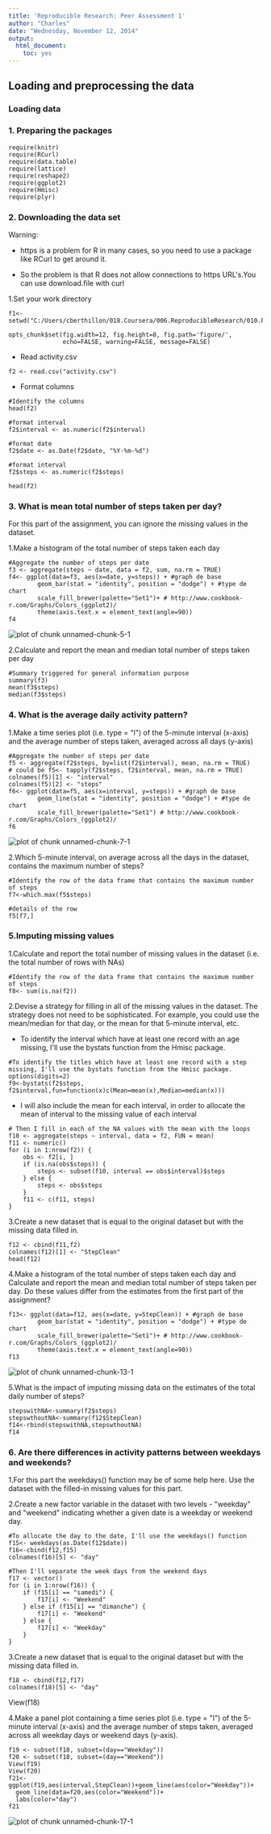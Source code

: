 ```yaml
---
title: 'Reproducible Research: Peer Assessment 1'
author: "Charles"
date: "Wednesday, November 12, 2014"
output:
  html_document:
    toc: yes
---
```


## Loading and preprocessing the data
### Loading data
### 1. Preparing the packages

```{r, echo=FALSE}
require(knitr)
require(RCurl)
require(data.table)
require(lattice)
require(reshape2)
require(ggplot2)
require(Hmisc)
require(plyr)
```


### 2. Downloading the data set

Warning: 

+ https is a problem for R in many cases, so you need to use a package like RCurl to get around it.

+ So the problem is that R does not allow connections to https URL's.You can use download.file with curl

1.Set your work directory
```{r, echo=FALSE}
f1<-setwd("C:/Users/cberthillon/018.Coursera/006.ReproducibleResearch/010.PeerAssessment1")

```

```{r global_options, include=FALSE}
opts_chunk$set(fig.width=12, fig.height=8, fig.path='figure/',
               echo=FALSE, warning=FALSE, message=FALSE)
```

+ Read activity.csv
```{r}
f2 <- read.csv("activity.csv")
```

+ Format columns


```{r}
#Identify the columns
head(f2)

#format interval
f2$interval <- as.numeric(f2$interval)

#format date
f2$date <- as.Date(f2$date, "%Y-%m-%d")

#format interval
f2$steps <- as.numeric(f2$steps)

head(f2)
```

### 3. What is mean total number of steps taken per day?

For this part of the assignment, you can ignore the missing values in the dataset.

1.Make a histogram of the total number of steps taken each day

```{r}
#Aggregate the number of steps per date
f3 <- aggregate(steps ~ date, data = f2, sum, na.rm = TRUE)
f4<- ggplot(data=f3, aes(x=date, y=steps)) + #graph de base
        geom_bar(stat = "identity", position = "dodge") + #type de chart
        scale_fill_brewer(palette="Set1")+ # http://www.cookbook-r.com/Graphs/Colors_(ggplot2)/
        theme(axis.text.x = element_text(angle=90))
f4
```
![plot of chunk unnamed-chunk-5-1](figure/unnamed-chunk-5-1.png) 

2.Calculate and report the mean and median total number of steps taken per day
```{r}
#Summary triggered for general information purpose
summary(f3)
mean(f3$steps)
median(f3$steps)
```

### 4. What is the average daily activity pattern?

1.Make a time series plot (i.e. type = "l") of the 5-minute interval (x-axis) and the average number of steps taken, averaged across all days (y-axis)

```{r}
#Aggregate the number of steps per date
f5 <- aggregate(f2$steps, by=list(f2$interval), mean, na.rm = TRUE) 
# could be f5<- tapply(f2$steps, f2$interval, mean, na.rm = TRUE)
colnames(f5)[1] <- "interval"
colnames(f5)[2] <- "steps"
f6<- ggplot(data=f5, aes(x=interval, y=steps)) + #graph de base
        geom_line(stat = "identity", position = "dodge") + #type de chart
        scale_fill_brewer(palette="Set1") # http://www.cookbook-r.com/Graphs/Colors_(ggplot2)/
f6
```
![plot of chunk unnamed-chunk-7-1](figure/unnamed-chunk-7-1.png)

2.Which 5-minute interval, on average across all the days in the dataset, contains the maximum number of steps?

```{r}
#Identify the row of the data frame that contains the maximum number of steps
f7<-which.max(f5$steps)  

#details of the row
f5[f7,]
```

### 5.Imputing missing values

1.Calculate and report the total number of missing values in the dataset (i.e. the total number of rows with NAs)

```{r}
#Identify the row of the data frame that contains the maximum number of steps
f8<- sum(is.na(f2)) 
```

2.Devise a strategy for filling in all of the missing values in the dataset. The strategy does not need to be sophisticated. For example, you could use the mean/median for that day, or the mean for that 5-minute interval, etc.

+ To identify the interval which have at least one record with an age missing, I'll use the bystats function from the Hmisc package.


```{r}
#To identify the titles which have at least one record with a step missing, I'll use the bystats function from the Hmisc package.
options(digits=2)
f9<-bystats(f2$steps, f2$interval,fun=function(x)c(Mean=mean(x),Median=median(x)))
```


+ I will also include the mean for each interval, in order to allocate the mean of interval to the missing value of each interval

```{r}
# Then I fill in each of the NA values with the mean with the loops
f10 <- aggregate(steps ~ interval, data = f2, FUN = mean)
f11 <- numeric()
for (i in 1:nrow(f2)) {
    obs <- f2[i, ]
    if (is.na(obs$steps)) {
        steps <- subset(f10, interval == obs$interval)$steps
    } else {
        steps <- obs$steps
    }
    f11 <- c(f11, steps)
}

```

3.Create a new dataset that is equal to the original dataset but with the missing data filled in.

```{r}
f12 <- cbind(f11,f2)
colnames(f12)[1] <- "StepClean"
head(f12)
```

4.Make a histogram of the total number of steps taken each day and Calculate and report the mean and median total number of steps taken per day. Do these values differ from the estimates from the first part of the assignment?
```{r}
f13<- ggplot(data=f12, aes(x=date, y=StepClean)) + #graph de base
        geom_bar(stat = "identity", position = "dodge") + #type de chart
        scale_fill_brewer(palette="Set1")+ # http://www.cookbook-r.com/Graphs/Colors_(ggplot2)/
        theme(axis.text.x = element_text(angle=90))
f13
```
![plot of chunk unnamed-chunk-13-1](figure/unnamed-chunk-13-1.png) 

5.What is the impact of imputing missing data on the estimates of the total daily number of steps?
```{r}
stepswithNA<-summary(f2$steps)
stepswthoutNA<-summary(f12$StepClean)
f14<-rbind(stepswithNA,stepswthoutNA)
f14
```

### 6. Are there differences in activity patterns between weekdays and weekends?

1.For this part the weekdays() function may be of some help here. Use the dataset with the filled-in missing values for this part.

2.Create a new factor variable in the dataset with two levels - "weekday" and "weekend" indicating whether a given date is a weekday or weekend day.

```{r}
#To allocate the day to the date, I'll use the weekdays() function
f15<- weekdays(as.Date(f12$date))
f16<-cbind(f12,f15)
colnames(f16)[5] <- "day"

#Then I'll separate the week days from the weekend days
f17 <- vector()
for (i in 1:nrow(f16)) {
    if (f15[i] == "samedi") {
        f17[i] <- "Weekend"
    } else if (f15[i] == "dimanche") {
        f17[i] <- "Weekend"
    } else {
        f17[i] <- "Weekday"
    }
}

```

3.Create a new dataset that is equal to the original dataset but with the missing data filled in.

```{r}
f18 <- cbind(f12,f17)
colnames(f18)[5] <- "day"
```
View(f18)

4.Make a panel plot containing a time series plot (i.e. type = "l") of the 5-minute interval (x-axis) and the average number of steps taken, averaged across all weekday days or weekend days (y-axis). 

```{r}
f19 <- subset(f18, subset=(day=="Weekday"))
f20 <- subset(f18, subset=(day=="Weekend"))
View(f19)
View(f20)
f21<-ggplot(f19,aes(interval,StepClean))+geom_line(aes(color="Weekday"))+
  geom_line(data=f20,aes(color="Weekend"))+
  labs(color="day")
f21
```
![plot of chunk unnamed-chunk-17-1](figure/unnamed-chunk-17-1.png)

